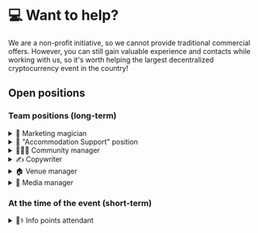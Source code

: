 # 💻 Want to help?

We are a non-profit initiative, so we cannot provide traditional commercial offers. However, you can still gain valuable experience and contacts while working with us, so it's worth helping the largest decentralized cryptocurrency event in the country!

## Open positions

### Team positions (long-term)

<details>

<summary><span data-gb-custom-inline data-tag="emoji" data-code="1f4e2">📢</span> Marketing magician</summary>

One of the main tasks of PBW is to promote and spread awareness of the event - to attract foreign visitors to Prague. We want to reach the locals as well. So we need someone to help us put together the ideal marketing strategies. Maybe it's you?

</details>

<details>

<summary><span data-gb-custom-inline data-tag="emoji" data-code="1f6cc">🛌</span> "Accommodation Support" position</summary>



</details>

<details>

<summary><span data-gb-custom-inline data-tag="emoji" data-code="1f9d1-1f91d-1f9d1">🧑🤝🧑</span> Community manager</summary>



</details>

<details>

<summary><span data-gb-custom-inline data-tag="emoji" data-code="270d">✍</span> Copywriter</summary>





</details>

<details>

<summary><span data-gb-custom-inline data-tag="emoji" data-code="1f3e0">🏠</span> Venue manager</summary>

Takes care of the list of available venues and communication with them, possibly contacting new ones.

</details>

<details>

<summary><span data-gb-custom-inline data-tag="emoji" data-code="1f4f0">📰</span> Media manager</summary>

Communication with global and local cryptocurrency and other media. Managing the media-center.

</details>

### At the time of the event (short-term)

<details>

<summary><span data-gb-custom-inline data-tag="emoji" data-code="1f9d1-2695">🧑⚕</span> Info points attendant</summary>



</details>
